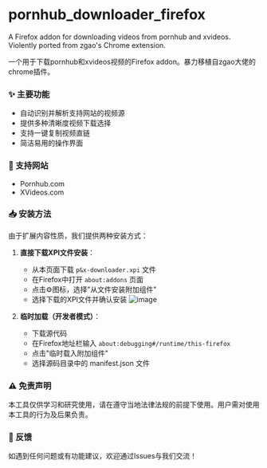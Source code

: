 # pornhub_downloader_firefox
A Firefox addon for downloading videos from pornhub and xvideos.
Violently ported from zgao's Chrome extension.

一个用于下载pornhub和xvideos视频的Firefox addon。暴力移植自zgao大佬的chrome插件。

### ✨ 主要功能

- 自动识别并解析支持网站的视频源
- 提供多种清晰度视频下载选择
- 支持一键复制视频直链
- 简洁易用的操作界面

### 🔧 支持网站

- Pornhub.com
- XVideos.com

### 📥 安装方法

由于扩展内容性质，我们提供两种安装方式：

1. **直接下载XPI文件安装**：
   - 从本页面下载 `p&x-downloader.xpi` 文件
   - 在Firefox中打开 `about:addons` 页面
   - 点击⚙️图标，选择"从文件安装附加组件"
   - 选择下载的XPI文件并确认安装
    ![image](https://github.com/user-attachments/assets/8797d47d-be03-4821-8b8a-23d9adef5aa1)

2. **临时加载（开发者模式）**：
   - 下载源代码
   - 在Firefox地址栏输入 `about:debugging#/runtime/this-firefox`
   - 点击"临时载入附加组件"
   - 选择源码目录中的 manifest.json 文件

### ⚠️ 免责声明

本工具仅供学习和研究使用，请在遵守当地法律法规的前提下使用。用户需对使用本工具的行为及后果负责。

### 📝 反馈

如遇到任何问题或有功能建议，欢迎通过Issues与我们交流！
